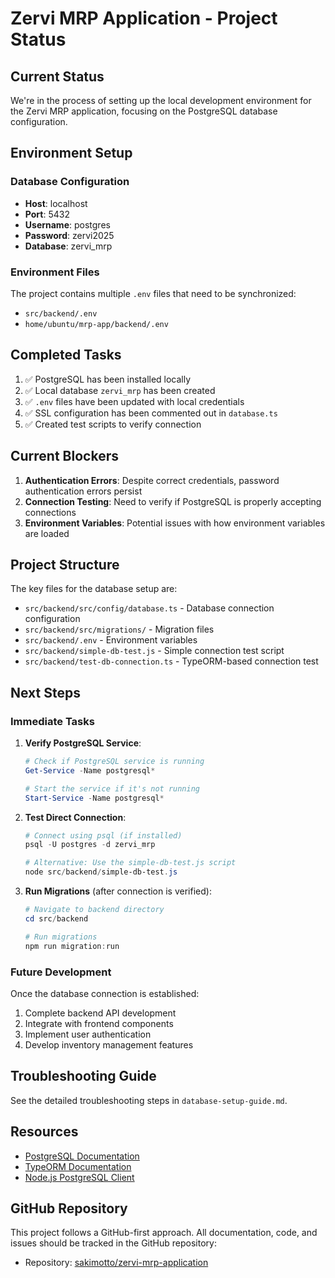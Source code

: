# Zervi MRP Application - Project Status

## Current Status
We're in the process of setting up the local development environment for the Zervi MRP application, focusing on the PostgreSQL database configuration.

## Environment Setup

### Database Configuration
- **Host**: localhost
- **Port**: 5432
- **Username**: postgres
- **Password**: zervi2025
- **Database**: zervi_mrp

### Environment Files
The project contains multiple `.env` files that need to be synchronized:
- `src/backend/.env`
- `home/ubuntu/mrp-app/backend/.env`

## Completed Tasks
1. ✅ PostgreSQL has been installed locally
2. ✅ Local database `zervi_mrp` has been created
3. ✅ `.env` files have been updated with local credentials
4. ✅ SSL configuration has been commented out in `database.ts`
5. ✅ Created test scripts to verify connection

## Current Blockers
1. **Authentication Errors**: Despite correct credentials, password authentication errors persist
2. **Connection Testing**: Need to verify if PostgreSQL is properly accepting connections
3. **Environment Variables**: Potential issues with how environment variables are loaded

## Project Structure
The key files for the database setup are:
- `src/backend/src/config/database.ts` - Database connection configuration
- `src/backend/src/migrations/` - Migration files
- `src/backend/.env` - Environment variables
- `src/backend/simple-db-test.js` - Simple connection test script
- `src/backend/test-db-connection.ts` - TypeORM-based connection test

## Next Steps

### Immediate Tasks
1. **Verify PostgreSQL Service**:
   ```powershell
   # Check if PostgreSQL service is running
   Get-Service -Name postgresql*
   
   # Start the service if it's not running
   Start-Service -Name postgresql*
   ```

2. **Test Direct Connection**:
   ```powershell
   # Connect using psql (if installed)
   psql -U postgres -d zervi_mrp
   
   # Alternative: Use the simple-db-test.js script
   node src/backend/simple-db-test.js
   ```

3. **Run Migrations** (after connection is verified):
   ```powershell
   # Navigate to backend directory
   cd src/backend
   
   # Run migrations
   npm run migration:run
   ```

### Future Development
Once the database connection is established:
1. Complete backend API development
2. Integrate with frontend components
3. Implement user authentication
4. Develop inventory management features

## Troubleshooting Guide
See the detailed troubleshooting steps in `database-setup-guide.md`.

## Resources
- [PostgreSQL Documentation](https://www.postgresql.org/docs/)
- [TypeORM Documentation](https://typeorm.io/)
- [Node.js PostgreSQL Client](https://node-postgres.com/)

## GitHub Repository
This project follows a GitHub-first approach. All documentation, code, and issues should be tracked in the GitHub repository:
- Repository: [sakimotto/zervi-mrp-application](https://github.com/sakimotto/zervi-mrp-application)
